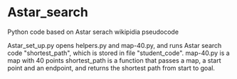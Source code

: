 # Astar_search
Python code based on Astar serach wikipidia pseudocode

Astar_set_up.py opens helpers.py and map-40.py, and runs Astar search code "shortest_path", which is stored in file "student_code". 
map-40.py is a map with 40 points
shortest_path is a function that passes a map, a start point and an endpoint, and returns the shortest path from start to goal.  
